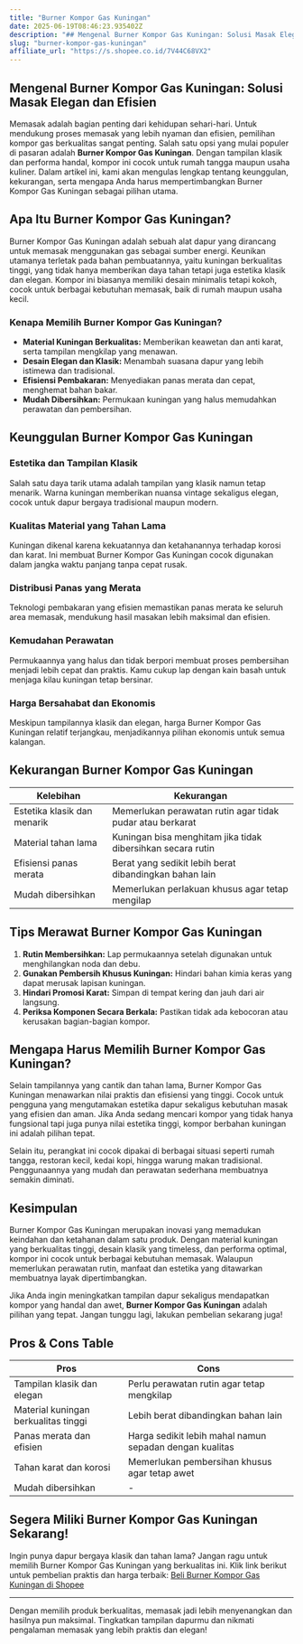 ```yaml
---
title: "Burner Kompor Gas Kuningan"
date: 2025-06-19T08:46:23.935402Z
description: "## Mengenal Burner Kompor Gas Kuningan: Solusi Masak Elegan dan Efisien..."
slug: "burner-kompor-gas-kuningan"
affiliate_url: "https://s.shopee.co.id/7V44C68VX2"
---
```

## Mengenal Burner Kompor Gas Kuningan: Solusi Masak Elegan dan Efisien

Memasak adalah bagian penting dari kehidupan sehari-hari. Untuk mendukung proses memasak yang lebih nyaman dan efisien, pemilihan kompor gas berkualitas sangat penting. Salah satu opsi yang mulai populer di pasaran adalah **Burner Kompor Gas Kuningan**. Dengan tampilan klasik dan performa handal, kompor ini cocok untuk rumah tangga maupun usaha kuliner. Dalam artikel ini, kami akan mengulas lengkap tentang keunggulan, kekurangan, serta mengapa Anda harus mempertimbangkan Burner Kompor Gas Kuningan sebagai pilihan utama.

## Apa Itu Burner Kompor Gas Kuningan?

Burner Kompor Gas Kuningan adalah sebuah alat dapur yang dirancang untuk memasak menggunakan gas sebagai sumber energi. Keunikan utamanya terletak pada bahan pembuatannya, yaitu kuningan berkualitas tinggi, yang tidak hanya memberikan daya tahan tetapi juga estetika klasik dan elegan. Kompor ini biasanya memiliki desain minimalis tetapi kokoh, cocok untuk berbagai kebutuhan memasak, baik di rumah maupun usaha kecil.

### Kenapa Memilih Burner Kompor Gas Kuningan?

- **Material Kuningan Berkualitas:** Memberikan keawetan dan anti karat, serta tampilan mengkilap yang menawan.
- **Desain Elegan dan Klasik:** Menambah suasana dapur yang lebih istimewa dan tradisional.
- **Efisiensi Pembakaran:** Menyediakan panas merata dan cepat, menghemat bahan bakar.
- **Mudah Dibersihkan:** Permukaan kuningan yang halus memudahkan perawatan dan pembersihan.

## Keunggulan Burner Kompor Gas Kuningan

### Estetika dan Tampilan Klasik

Salah satu daya tarik utama adalah tampilan yang klasik namun tetap menarik. Warna kuningan memberikan nuansa vintage sekaligus elegan, cocok untuk dapur bergaya tradisional maupun modern.

### Kualitas Material yang Tahan Lama

Kuningan dikenal karena kekuatannya dan ketahanannya terhadap korosi dan karat. Ini membuat Burner Kompor Gas Kuningan cocok digunakan dalam jangka waktu panjang tanpa cepat rusak.

### Distribusi Panas yang Merata

Teknologi pembakaran yang efisien memastikan panas merata ke seluruh area memasak, mendukung hasil masakan lebih maksimal dan efisien.

### Kemudahan Perawatan

Permukaannya yang halus dan tidak berpori membuat proses pembersihan menjadi lebih cepat dan praktis. Kamu cukup lap dengan kain basah untuk menjaga kilau kuningan tetap bersinar.

### Harga Bersahabat dan Ekonomis

Meskipun tampilannya klasik dan elegan, harga Burner Kompor Gas Kuningan relatif terjangkau, menjadikannya pilihan ekonomis untuk semua kalangan.

## Kekurangan Burner Kompor Gas Kuningan

| Kelebihan | Kekurangan |
|---|---|
| Estetika klasik dan menarik | Memerlukan perawatan rutin agar tidak pudar atau berkarat |
| Material tahan lama | Kuningan bisa menghitam jika tidak dibersihkan secara rutin |
| Efisiensi panas merata | Berat yang sedikit lebih berat dibandingkan bahan lain |
| Mudah dibersihkan | Memerlukan perlakuan khusus agar tetap mengilap |

## Tips Merawat Burner Kompor Gas Kuningan

1. **Rutin Membersihkan:** Lap permukaannya setelah digunakan untuk menghilangkan noda dan debu.
2. **Gunakan Pembersih Khusus Kuningan:** Hindari bahan kimia keras yang dapat merusak lapisan kuningan.
3. **Hindari Promosi Karat:** Simpan di tempat kering dan jauh dari air langsung.
4. **Periksa Komponen Secara Berkala:** Pastikan tidak ada kebocoran atau kerusakan bagian-bagian kompor.

## Mengapa Harus Memilih Burner Kompor Gas Kuningan?

Selain tampilannya yang cantik dan tahan lama, Burner Kompor Gas Kuningan menawarkan nilai praktis dan efisiensi yang tinggi. Cocok untuk pengguna yang mengutamakan estetika dapur sekaligus kebutuhan masak yang efisien dan aman. Jika Anda sedang mencari kompor yang tidak hanya fungsional tapi juga punya nilai estetika tinggi, kompor berbahan kuningan ini adalah pilihan tepat.

Selain itu, perangkat ini cocok dipakai di berbagai situasi seperti rumah tangga, restoran kecil, kedai kopi, hingga warung makan tradisional. Penggunaannya yang mudah dan perawatan sederhana membuatnya semakin diminati.

## Kesimpulan

Burner Kompor Gas Kuningan merupakan inovasi yang memadukan keindahan dan ketahanan dalam satu produk. Dengan material kuningan yang berkualitas tinggi, desain klasik yang timeless, dan performa optimal, kompor ini cocok untuk berbagai kebutuhan memasak. Walaupun memerlukan perawatan rutin, manfaat dan estetika yang ditawarkan membuatnya layak dipertimbangkan.

Jika Anda ingin meningkatkan tampilan dapur sekaligus mendapatkan kompor yang handal dan awet, **Burner Kompor Gas Kuningan** adalah pilihan yang tepat. Jangan tunggu lagi, lakukan pembelian sekarang juga!

## Pros & Cons Table

| Pros | Cons |
|---|---|
| Tampilan klasik dan elegan | Perlu perawatan rutin agar tetap mengkilap |
| Material kuningan berkualitas tinggi | Lebih berat dibandingkan bahan lain |
| Panas merata dan efisien | Harga sedikit lebih mahal namun sepadan dengan kualitas |
| Tahan karat dan korosi | Memerlukan pembersihan khusus agar tetap awet |
| Mudah dibersihkan | - |

## Segera Miliki Burner Kompor Gas Kuningan Sekarang!

Ingin punya dapur bergaya klasik dan tahan lama? Jangan ragu untuk memilih Burner Kompor Gas Kuningan yang berkualitas ini. Klik link berikut untuk pembelian praktis dan harga terbaik: [Beli Burner Kompor Gas Kuningan di Shopee](https://s.shopee.co.id/7V44C68VX2)

---

Dengan memilih produk berkualitas, memasak jadi lebih menyenangkan dan hasilnya pun maksimal. Tingkatkan tampilan dapurmu dan nikmati pengalaman memasak yang lebih praktis dan elegan!